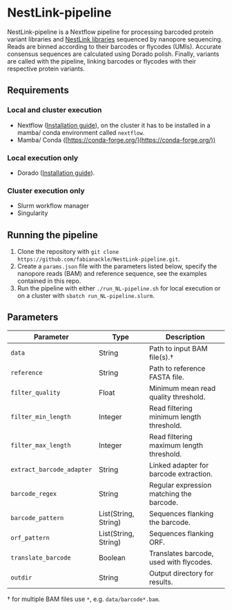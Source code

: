 # NestLink-pipeline
NestLink-pipeline is a Nextflow pipeline for processing barcoded protein variant libraries and [NestLink libraries](https://www.nature.com/articles/s41592-019-0389-8) sequenced by nanopore sequencing.
Reads are binned according to their barcodes or flycodes (UMIs).
Accurate consensus sequences are calculated using Dorado polish.
Finally, variants are called with the pipeline, linking barcodes or flycodes with their respective protein variants.

## Requirements
### Local and cluster execution
- Nextflow ([Installation guide](https://www.nextflow.io/docs/latest/install.html)), on the cluster it has to be installed in a mamba/ conda environment called `nextflow`. 
- Mamba/ Conda ([https://conda-forge.org/](https://conda-forge.org/))
### Local execution only
- Dorado ([Installation guide](https://software-docs.nanoporetech.com/dorado/latest/#installation)).
### Cluster execution only
- Slurm workflow manager
- Singularity

## Running the pipeline
1. Clone the repository with `git clone https://github.com/fabianackle/NestLink-pipeline.git`.
2. Create a `params.json` file with the parameters listed below, specify the nanopore reads (BAM) and reference sequence, see the examples contained in this repo.
3. Run the pipeline with either `./run_NL-pipeline.sh` for local execution or on a cluster with `sbatch run_NL-pipeline.slurm`.

## Parameters
| Parameter                 | Type                 | Description                                 |
|---------------------------|----------------------|---------------------------------------------|
| `data`                    | String               | Path to input BAM file(s).†                 |
| `reference`               | String               | Path to reference FASTA file.               |
| `filter_quality`          | Float                | Minimum mean read quality threshold.        |
| `filter_min_length`       | Integer              | Read filtering minimum length threshold.    |
| `filter_max_length`       | Integer              | Read filtering maximum length threshold.    |
| `extract_barcode_adapter` | String               | Linked adapter for barcode extraction.      |
| `barcode_regex`           | String               | Regular expression matching the barcode.    |
| `barcode_pattern`         | List(String, String) | Sequences flanking the barcode.             |
| `orf_pattern`             | List(String, String) | Sequences flanking ORF.                     |
| `translate_barcode`       | Boolean              | Translates barcode, used with flycodes.     |
| `outdir`                  | String               | Output directory for results.               |
† for multiple BAM files use `*`, e.g. `data/barcode*.bam`.